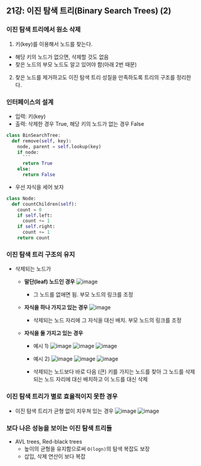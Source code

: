 ## 21강: 이진 탐색 트리(Binary Search Trees) (2)

### 이진 탐색 트리에서 원소 삭제
1. 키(key)를 이용해서 노드를 찾는다.
  * 해당 키의 노드가 없으면, 삭제할 것도 없음
  * 찾은 노드의 부모 노드도 알고 있어야 함(아래 2번 때문)
2. 찾은 노드를 제거하고도 이진 탐색 트리 성질을 만족하도록 트리의 구조를 정리한다.

### 인터페이스의 설계
* 입력: 키(key)
* 출력: 삭제한 경우 True, 해당 키의 노드가 없는 경우 False
```python
class BinSearchTree:
  def remove(self, key):
    node, parent = self.lookup(key)
    if node:
      ```
      return True
    else:
      return False
```

* 우선 자식을 세어 보자
```python
class Node:
  def countChildren(self):
    count = 0
    if self.left:
      count += 1
    if self.right:
      count += 1
    return count
```

### 이진 탐색 트리 구조의 유지
* 삭제되는 노드가
  * **말단(leaf) 노드인 경우**
  ![image](https://user-images.githubusercontent.com/109029407/203842059-759c610d-632b-4d01-8ea9-bc146df88696.png)
    * 그 노드를 없애면 됨. 부모 노드의 링크를 조정 


  * **자식을 하나 가지고 있는 경우**
  ![image](https://user-images.githubusercontent.com/109029407/203842662-1a308994-8865-4b59-af34-0c54bab8b5c1.png)
    * 삭제되는 노드 자리에 그 자식을 대신 배치. 부모 노드의 링크를 조정 


  * **자식을 둘 가지고 있는 경우**
    * 예시 1)
  ![image](https://user-images.githubusercontent.com/109029407/203843426-14545b2b-d6ee-4bc9-823d-bbab50653bce.png)
  ![image](https://user-images.githubusercontent.com/109029407/203843597-4948e23f-9b99-422c-a64f-6238487b6493.png)
  ![image](https://user-images.githubusercontent.com/109029407/203843657-b6356311-2a38-49c1-92ec-5da88ff80c5f.png)
  
    * 예시 2)
  ![image](https://user-images.githubusercontent.com/109029407/203843855-95bc807e-0288-47b7-a5cf-e3190a57e703.png)
  ![image](https://user-images.githubusercontent.com/109029407/203844198-20237dea-0dc6-42e8-8801-648274a34845.png)
  ![image](https://user-images.githubusercontent.com/109029407/203844253-e67e1521-55ee-4a8a-8195-1555fe87f75d.png)

    * 삭제되는 노드보다 바로 다음 (큰) 키를 가지는 노드를 찾아 그 노드를 삭제되는 노드 자리에 대신 배치하고 이 노드를 대신 삭제

### 이진 탐색 트리가 별로 효율적이지 못한 경우
* 이진 탐색 트리가 균형 없이 치우쳐 있는 경우
![image](https://user-images.githubusercontent.com/109029407/203844850-d8b83677-5cb3-4e80-8957-500e0c0ef0a1.png)
![image](https://user-images.githubusercontent.com/109029407/203844790-f702c597-1213-4777-9bf3-9263875adac2.png)

### 보다 나은 성능을 보이는 이진 탐색 트리들
* AVL trees, Red-black trees
  * 높이의 균형을 유지함으로써 `O(logn)`의 탐색 복잡도 보장
  * 삽입, 삭제 연산이 보다 복잡

